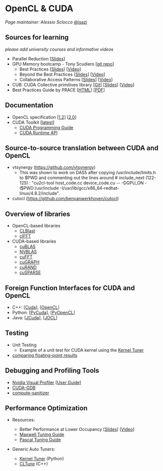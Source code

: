# OpenCL & CUDA

*Page maintainer: Alessio Sclocco* [@isazi](https://github.com/isazi)


## Sources for learning
 *please add university courses and informative videos*
 * Parallel Reduction [[Slides](http://developer.download.nvidia.com/compute/cuda/1.1-Beta/x86_website/projects/reduction/doc/reduction.pdf)]
 * GPU Memory bootcamp - Tony Scudiero [[git repo](https://github.com/tscudiero/MemBootcamp)]
   * Best Practices [[Slides](https://github.com/tscudiero/MemBootcamp/blob/master/Slides/S5353_Scudiero_Bootcamp1.pdf)] [[Video](http://on-demand.gputechconf.com/gtc/2015/video/S5353.html)]
   * Beyond the Best Practices [[Slides](https://github.com/tscudiero/MemBootcamp/blob/master/Slides/S5376-Scudiero_Bootcamp2.pdf)] [[Video](http://on-demand.gputechconf.com/gtc/2015/video/S5376.html)]
   * Collaborative Access Patterns [[Slides](https://github.com/tscudiero/MemBootcamp/blob/master/Slides/S6181-Scudiero_Bootcamp3.pdf)] [[Video](http://on-demand.gputechconf.com/gtc/2016/video/s6181-tony-scudiero-bootcamp-3.mp4)]
 * CUB: CUDA Collective primitives library [[Git](https://github.com/NVlabs/cub)] [[Slides](http://on-demand.gputechconf.com/gtc/2015/presentation/S5617-Duane-Merrill.pdf)] [[Video](http://on-demand.gputechconf.com/gtc/2015/video/S5617.html)]
 * Best Practices Guide by PRACE [[HTML](https://prace-ri.eu/training-support/best-practice-guides/best-practice-guide-gpgpu/)] [[PDF](https://prace-ri.eu/wp-content/uploads/Best-Practice-Guide_GPGPU.pdf)]

## Documentation
* OpenCL specification [[1.2](https://www.khronos.org/registry/cl/sdk/1.2/docs/man/xhtml/)] [[2.0](https://www.khronos.org/registry/cl/sdk/2.0/docs/man/xhtml/)]
* CUDA Toolkit [[latest](http://docs.nvidia.com/cuda/index.html)]
   * [CUDA Programming Guide](http://docs.nvidia.com/cuda/cuda-c-programming-guide/index.html)
   * [CUDA Runtime API](http://docs.nvidia.com/cuda/cuda-runtime-api/index.html)


## Source-to-source translation between CUDA and OpenCL
* vtsynergy (https://github.com/vtsynergy)
   * This was shown to work on DAS5 after copying /usr/include/limits.h to $PWD and commenting out the lines around # include_next (122-125) :
   "cu2cl-tool host_code.cc device_code.cu  -- -DGPU_ON -I$PWD:/usr/include -I/usr/lib/gcc/x86_64-redhat-linux/4.8.2/include".
* cutocl (https://github.com/benvanwerkhoven/cutocl)


## Overview of libraries
* OpenCL-based libraries
  * [CLBlast](https://github.com/CNugteren/CLBlast)
  * [clFFT](https://github.com/clMathLibraries/clFFT)
* CUDA-based libraries
  * [cuBLAS](http://docs.nvidia.com/cuda/cublas/index.html)
  * [NVBLAS](http://docs.nvidia.com/cuda/nvblas/index.html)
  * [cuFFT](http://docs.nvidia.com/cuda/cufft/index.html)
  * [cuGRAPH](https://docs.rapids.ai/api/cugraph/stable/)
  * [cuRAND](http://docs.nvidia.com/cuda/curand/index.html)
  * [cuSPARSE](http://docs.nvidia.com/cuda/cusparse/index.html)


## Foreign Function Interfaces for CUDA and OpenCL
 * C++: [[Cuda](https://github.com/eyalroz/cuda-api-wrappers/)], [[OpenCL](https://github.com/KhronosGroup/OpenCL-CLHPP)]
 * Python: [[PyCuda](https://mathema.tician.de/software/pycuda/)], [[PyOpenCL](https://mathema.tician.de/software/pycuda/)]
 * Java: [[JCuda](http://www.jcuda.org/)], [[JOCL](http://www.jocl.org/)]


## Testing
 * Unit Testing
    * Example of a unit test for CUDA kernel using the [Kernel Tuner](https://github.com/benvanwerkhoven/kernel_tuner/blob/master/examples/cuda/test_vector_add.py)
 * [comparing floating-point results](http://docs.nvidia.com/cuda/floating-point/index.html)


## Debugging and Profiling Tools
 * [Nvidia Visual Profiler](https://developer.nvidia.com/nvidia-visual-profiler) [[User Guide](http://docs.nvidia.com/cuda/profiler-users-guide)]
 * [CUDA-GDB](http://docs.nvidia.com/cuda/cuda-gdb/index.html)
 * [compute-sanitizer](https://docs.nvidia.com/cuda/compute-sanitizer/index.html)


## Performance Optimization
 * Resources:
     * Better Performance at Lower Occupancy [[Slides](http://www.nvidia.com/content/gtc-2010/pdfs/2238_gtc2010.pdf)] [[Video](http://on-demand.gputechconf.com/gtc/2010/video/S12238-Better-Performance-at-Lower-Occupancy.mp4)]
     * [Maxwell Tuning Guide](http://docs.nvidia.com/cuda/maxwell-tuning-guide)
     * [Pascal Tuning Guide](http://docs.nvidia.com/cuda/pascal-tuning-guide)

 * Generic Auto Tuners:
     * [Kernel Tuner](https://github.com/benvanwerkhoven/kernel_tuner) (Python)
     * [CLTune](https://github.com/CNugteren/CLTune) (C++)
